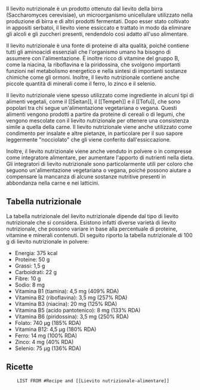 Il lievito nutrizionale è un prodotto ottenuto dal lievito della birra (Saccharomyces cerevisiae), un microorganismo unicellulare utilizzato nella produzione di birra e di altri prodotti fermentati. Dopo esser stato coltivato in appositi serbatoi, il lievito viene essiccato e trattato in modo da eliminare gli alcoli e gli zuccheri presenti, rendendolo così adatto all'uso alimentare.

Il lievito nutrizionale è una fonte di proteine di alta qualità, poiché contiene tutti gli aminoacidi essenziali che l'organismo umano ha bisogno di assumere con l'alimentazione. È inoltre ricco di vitamine del gruppo B, come la niacina, la riboflavina e la piridossina, che svolgono importanti funzioni nel metabolismo energetico e nella sintesi di importanti sostanze chimiche come gli ormoni. Inoltre, il lievito nutrizionale contiene anche piccole quantità di minerali come il ferro, lo zinco e il selenio.

Il lievito nutrizionale viene spesso utilizzato come ingrediente in alcuni tipi di alimenti vegetali, come il [[Seitan]], il [[Tempeh]] e il [[Tofu]], che sono popolari tra chi segue un'alimentazione vegetariana o vegana. Questi alimenti vengono prodotti a partire da proteine di cereali o di legumi, che vengono mescolate con il lievito nutrizionale per ottenere una consistenza simile a quella della carne. Il lievito nutrizionale viene anche utilizzato come condimento per insalate e altre pietanze, in particolare per il suo sapore leggermente "nocciolato" che gli viene conferito dall'essiccazione.

Inoltre, il lievito nutrizionale viene anche venduto in polvere o in compresse come integratore alimentare, per aumentare l'apporto di nutrienti nella dieta. Gli integratori di lievito nutrizionale sono particolarmente utili per coloro che seguono un'alimentazione vegetariana o vegana, poiché possono aiutare a compensare la mancanza di alcune sostanze nutritive presenti in abbondanza nella carne e nei latticini.

## Tabella nutrizionale

La tabella nutrizionale del lievito nutrizionale dipende dal tipo di lievito nutrizionale che si considera. Esistono infatti diverse varietà di lievito nutrizionale, che possono variare in base alla percentuale di proteine, vitamine e minerali contenuti. Di seguito riporto la tabella nutrizionale di 100 g di lievito nutrizionale in polvere:

-   Energia: 375 kcal
-   Proteine: 50 g    
-   Grassi: 1,5 g    
-   Carboidrati: 22 g    
-   Fibre: 10 g    
-   Sodio: 8 mg    
-   Vitamina B1 (tiamina): 4,5 mg (409% RDA)    
-   Vitamina B2 (riboflavina): 3,5 mg (257% RDA)    
-   Vitamina B3 (niacina): 20 mg (125% RDA)    
-   Vitamina B5 (acido pantotenico): 8 mg (133% RDA)    
-   Vitamina B6 (piridossina): 3,5 mg (250% RDA)    
-   Folato: 740 µg (185% RDA)    
-   Vitamina B12: 4,5 µg (180% RDA)    
-   Ferro: 14 mg (100% RDA)    
-   Zinco: 4 mg (40% RDA)    
-   Selenio: 75 µg (136% RDA)

## Ricette
```dataview
	LIST FROM #Recipe and [[Lievito nutrizionale-alimentare]]
```